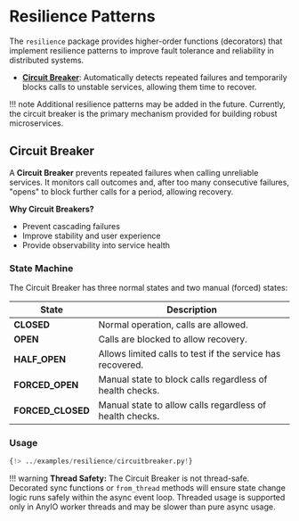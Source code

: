 # Resilience Patterns

The `resilience` package provides higher-order functions (decorators) that implement resilience patterns to improve fault tolerance and reliability in distributed systems.


- **[Circuit Breaker](#circuit-breaker)**: Automatically detects repeated failures and temporarily blocks calls to unstable services, allowing them time to recover.

!!! note
    Additional resilience patterns may be added in the future. Currently, the circuit breaker is the primary mechanism provided for building robust microservices.

## Circuit Breaker

A **Circuit Breaker** prevents repeated failures when calling unreliable services. It monitors call outcomes and, after too many consecutive failures, "opens" to block further calls for a period, allowing recovery.

**Why Circuit Breakers?**

- Prevent cascading failures
- Improve stability and user experience
- Provide observability into service health

### State Machine

The Circuit Breaker has three normal states and two manual (forced) states:

| State         | Description                                                        |
|---------------|--------------------------------------------------------------------|
| **CLOSED**        | Normal operation, calls are allowed.                               |
| **OPEN**          | Calls are blocked to allow recovery.                              |
| **HALF_OPEN**     | Allows limited calls to test if the service has recovered.         |
| **FORCED_OPEN**   | Manual state to block calls regardless of health checks.          |
| **FORCED_CLOSED** | Manual state to allow calls regardless of health checks.          |

### Usage

```python
{!> ../examples/resilience/circuitbreaker.py!}
```

!!! warning
    **Thread Safety:** The Circuit Breaker is not thread-safe. Decorated sync functions or `from_thread` methods will ensure state change logic runs safely within the async event loop. Threaded usage is supported only in AnyIO worker threads and may be slower than pure async usage.
